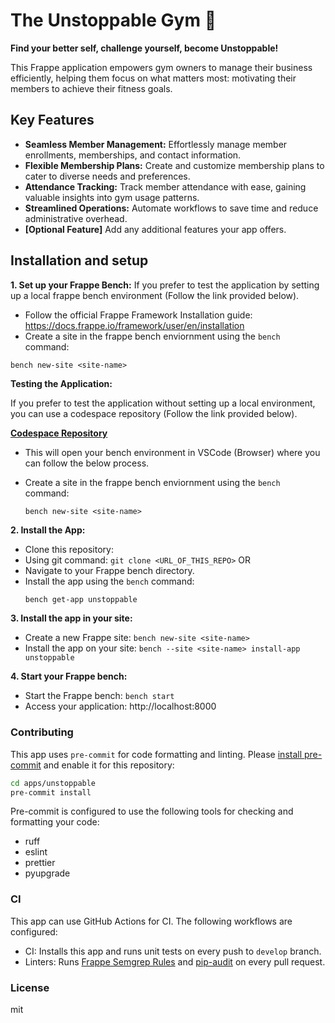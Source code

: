 # The Unstoppable Gym 💪

**Find your better self, challenge yourself, become Unstoppable!**

This Frappe application empowers gym owners to manage their business efficiently, helping them focus on what matters most: motivating their members to achieve their fitness goals.

## Key Features

* **Seamless Member Management:** Effortlessly manage member enrollments, memberships, and contact information.
* **Flexible Membership Plans:** Create and customize membership plans to cater to diverse needs and preferences.
* **Attendance Tracking:** Track member attendance with ease, gaining valuable insights into gym usage patterns.
* **Streamlined Operations:** Automate workflows to save time and reduce administrative overhead.
* **[Optional Feature]** Add any additional features your app offers.

## Installation and setup

**1. Set up your Frappe Bench:**
If you prefer to test the application by setting up a local frappe bench environment (Follow the link provided below).

   - Follow the official Frappe Framework Installation guide: https://docs.frappe.io/framework/user/en/installation
   - Create a site in the frappe bench enviornment using the `bench` command:
   ```
   bench new-site <site-name>
   ```

**Testing the Application:**

If you prefer to test the application without setting up a local environment, you can use a codespace repository (Follow the link provided below).

   **[Codespace Repository](https://github.com/ankush/frappe_codespace.git)**
   - This will open your bench environment in VSCode (Browser) where you can follow the below process.
   
   - Create a site in the frappe bench enviornment using the `bench` command:
      ```
      bench new-site <site-name>
      ```

**2. Install the App:**

   - Clone this repository: 
   - Using git command: `git clone <URL_OF_THIS_REPO>`
                        OR
   - Navigate to your Frappe bench directory.
   - Install the app using the `bench` command:
     ```bash
     bench get-app unstoppable
     ```

**3. Install the app in your site:**

   - Create a new Frappe site: `bench new-site <site-name>`
   - Install the app on your site: `bench --site <site-name> install-app unstoppable`

**4. Start your Frappe bench:**

   - Start the Frappe bench: `bench start`
   - Access your application: http://localhost:8000


### Contributing

This app uses `pre-commit` for code formatting and linting. Please [install pre-commit](https://pre-commit.com/#installation) and enable it for this repository:

```bash
cd apps/unstoppable
pre-commit install
```

Pre-commit is configured to use the following tools for checking and formatting your code:

- ruff
- eslint
- prettier
- pyupgrade
### CI

This app can use GitHub Actions for CI. The following workflows are configured:

- CI: Installs this app and runs unit tests on every push to `develop` branch.
- Linters: Runs [Frappe Semgrep Rules](https://github.com/frappe/semgrep-rules) and [pip-audit](https://pypi.org/project/pip-audit/) on every pull request.


### License

mit
